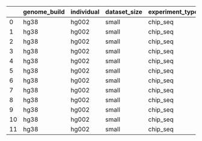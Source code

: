 |    | genome_build   | individual   | dataset_size   | experiment_type   | error_profile   |   read_length |   spot |   peak_read_coverage |   n_peaks | method      |   n_threads |   PeakCallingAccuracy |
|----|----------------|--------------|----------------|-------------------|-----------------|---------------|--------|----------------------|-----------|-------------|-------------|-----------------------|
|  0 | hg38           | hg002        | small          | chip_seq          | medium_error    |            36 |    0.2 |                   50 |       500 | bwa         |           4 |                 0.918 |
|  1 | hg38           | hg002        | small          | chip_seq          | medium_error    |            36 |    0.2 |                   50 |       500 | minimap     |           4 |                 0.908 |
|  2 | hg38           | hg002        | small          | chip_seq          | medium_error    |            36 |    0.2 |                   50 |       500 | strobealign |           4 |                 0.904 |
|  3 | hg38           | hg002        | small          | chip_seq          | medium_error    |            36 |    0.2 |                   50 |       500 | bowtie2     |           4 |                 0.918 |
|  4 | hg38           | hg002        | small          | chip_seq          | medium_error    |            75 |    0.2 |                   50 |       500 | bwa         |           4 |                 0.918 |
|  5 | hg38           | hg002        | small          | chip_seq          | medium_error    |            75 |    0.2 |                   50 |       500 | minimap     |           4 |                 0.916 |
|  6 | hg38           | hg002        | small          | chip_seq          | medium_error    |            75 |    0.2 |                   50 |       500 | strobealign |           4 |                 0.912 |
|  7 | hg38           | hg002        | small          | chip_seq          | medium_error    |            75 |    0.2 |                   50 |       500 | bowtie2     |           4 |                 0.916 |
|  8 | hg38           | hg002        | small          | chip_seq          | medium_error    |           150 |    0.2 |                   50 |       500 | bwa         |           4 |                 0.908 |
|  9 | hg38           | hg002        | small          | chip_seq          | medium_error    |           150 |    0.2 |                   50 |       500 | minimap     |           4 |                 0.906 |
| 10 | hg38           | hg002        | small          | chip_seq          | medium_error    |           150 |    0.2 |                   50 |       500 | strobealign |           4 |                 0.908 |
| 11 | hg38           | hg002        | small          | chip_seq          | medium_error    |           150 |    0.2 |                   50 |       500 | bowtie2     |           4 |                 0.908 |
